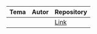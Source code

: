 <table>
    <thead>
        <tr>
            <th>Tema</th>
            <th>Autor</th>
            <th>Repository</th>
        </tr>
    </thead>
    <tbody>
        <tr>
            <td><a href="#"></a></td>
            <td><a href="#"></a></td>
            <td><a href="#">Link</a></td>
        </tr>
    </tbody>
<table>